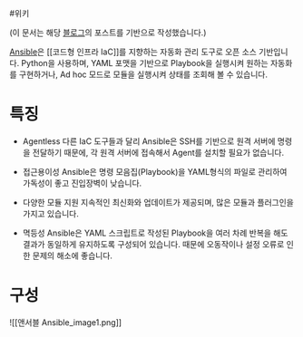 #위키

(이 문서는 해당 [블로그](https://btcd.tistory.com/56)의 포스트를 기반으로 작성했습니다.)


[Ansible](https://www.ansible.com/)은 [[코드형 인프라 IaC]]를 지향하는 자동화 관리 도구로 오픈 소스 기반입니다. Python을 사용하며, YAML 포맷을 기반으로 Playbook을 실행시켜 원하는 자동화를 구현하거나, Ad hoc 모드로 모듈을 실행시켜 상태를 조회해 볼 수 있습니다.

# 특징
- Agentless
	 다른 IaC 도구들과 달리 Ansible은 SSH를 기반으로 원격 서버에 명령을 전달하기 때문에, 각 원격 서버에 접속해서 Agent를 설치할 필요가 없습니다.
	 
- 접근용이성
	 Ansible은 명령 모음집(Playbook)을 YAML형식의 파일로 관리하여 가독성이 좋고 진입장벽이 낮습니다.
	 
- 다양한 모듈 지원
	 지속적인 최신화와 업데이트가 제공되며, 많은 모듈과 플러그인을 가지고 있습니다.
	
- 멱등성
	 Ansible은 YAML 스크립트로 작성된 Playbook을 여러 차례 반복을 해도 결과가 동일하게 유지하도록 구성되어 있습니다. 때문에 오동작이나 설정 오류로 인한 문제의 해소에 좋습니다.


# 구성

![[앤서블 Ansible_image1.png]]

